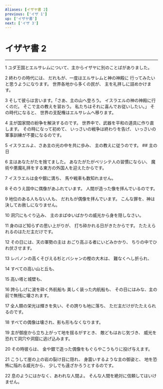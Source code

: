 ```yaml
---
Aliases: [イザヤ書 2]
previous: ['イザ 1']
up: ['イザヤ書']
next: ['イザ 3']
---
```

# イザヤ書 2

***




1 
ユダ王国とエルサレムについて、主からイザヤに別のことばがありました。 



2 
終わりの時代には、 だれもが、一度はエルサレムと神の神殿に 行ってみたいと思うようになります。 世界各地から多くの民が、 主を礼拝しに詰めかけます。 



3 
そして彼らは言います。「さあ、主の山へ登ろう。 イスラエルの神の神殿に行くのだ。 そこで主の教えを習おう。 私たちはそれに喜んでお従いしたい。」 その時代になると、 世界の支配権はエルサレムへ移ります。 



4 
主が国家間の紛争を解決するのです。 世界中で、武器を平和の道具に作り直します。 その時になって初めて、 いっさいの戦争は終わりを告げ、 いっさいの軍事訓練が不要になるのです。 



5 
イスラエルよ、さあ主の光の中を共に歩み、 主の教えに従うのです。 ## 主の日 



6 
主はあなたがたを捨てました。 あなたがたがペリシテ人の習慣にならい、 魔術や悪魔礼拝をする東方の外国人を迎えたからです。 



7 
イスラエルは金や銀に満ち、 馬や戦車も数知れません。 



8 
そのうえ国中に偶像があふれています。 人間が造った像を拝んでいるのです。 



9 
地位のある人もない人も、 だれもが偶像を拝んでいます。 こんな罪を、神は決してお赦しになりません。 



10 
洞穴にもぐり込み、 主のまばゆいばかりの威光から身を隠しなさい。 



11 
身のほど知らずの思い上がりが、 打ち砕かれる日がきたからです。 たたえられるのはただ主だけです。 



12 
その日には、天の軍勢の主は おごり高ぶる者にいどみかかり、 ちりの中でひれ伏させます。 



13 
レバノンの高くそびえる杉とバシャンの樫の大木は、 難なくへし折られ、 



14 
すべての高い山と丘も、 



15 
高い塔と城壁も、 



16 
誇らしげに波を砕く外航船も 美しく装った内航船も、 その日にはみな、主の前で無残に壊されます。 



17 
全人類の栄光は輝きを失い、その誇りも地に落ち、 ただ主だけがたたえられるのです。 



18 
すべての偶像は壊され、影も形もなくなります。 



19 
主が御座から立ち上がって地を揺るがすとき、 敵どもはおじ気づき、 威光を恐れて洞穴や洞窟に逃げ込みます。 



20 
その時彼らは、 金や銀で造った偶像をもぐらやこうもりに投げ与えます。 



21 
こうして崖の上の岩の裂け目に隠れ、 身震いするような主の御姿と、 地を恐怖に陥れる威光から、 少しでも遠ざかろうとするのです。 



22 
息のようにはかなく、あわれな人間よ。 そんな人間を絶対に信頼してはいけません。
